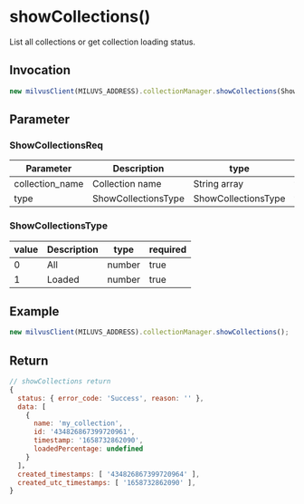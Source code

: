 # showCollections()
List all collections or get collection loading status.

## Invocation
```javascript
new milvusClient(MILUVS_ADDRESS).collectionManager.showCollections(ShowCollectionsReq);
```

## Parameter
### ShowCollectionsReq
| Parameter       | Description         | type                | required |
| --------------- | ------------------- | ------------------- | -------- |
| collection_name | Collection name     | String array        | false    |
| type            | ShowCollectionsType | ShowCollectionsType | false    |

### ShowCollectionsType
| value | Description | type   | required |
| ----- | ----------- | ------ | -------- |
| 0     | All         | number | true     |
| 1     | Loaded      | number | true     |

## Example
```javascript
new milvusClient(MILUVS_ADDRESS).collectionManager.showCollections();
```

## Return
```javascript
// showCollections return
{
  status: { error_code: 'Success', reason: '' },
  data: [
    {
      name: 'my_collection',
      id: '434826867399720961',
      timestamp: '1658732862090',
      loadedPercentage: undefined
    }
  ]，
  created_timestamps: [ '434826867399720964' ],
  created_utc_timestamps: [ '1658732862090' ],
}
```
